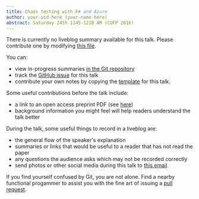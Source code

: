 ```yaml
---
title: Chaos testing with F# and Azure
author: your-uid-here (your-name-here)
abstract: Saturday 24th 1145-1210 AM (CUFP 2016)
---
```


There is currently no liveblog summary available for this talk. Please contribute one by modifying [this file](https://github.com/ocamllabs/icfp2016-blog/blob/master/CUFP/chaos-testing-with-f-and-azur.md).

You can:
* view in-progress summaries [in the Git repository](https://github.com/ocamllabs/icfp2016-blog/tree/master/CUFP/chaos-testing-with-f-and-azur/)
* track the [GitHub issue](https://github.com/ocamllabs/icfp2016-blog/issues/184) for this talk
* contribute your own notes by copying the [template](chaos-testing-with-f-and-azur/template.md) for this talk.

Some useful contributions before the talk include:
* a link to an open access preprint PDF (see [here](https://github.com/gasche/icfp2016-papers))
* background information you might feel will help readers understand the talk better

During the talk, some useful things to record in a liveblog are:
* the general flow of the speaker's explanation
* summaries or links that would be useful to a reader that has not read the paper
* any questions the audience asks which may not be recorded correctly
* send photos or other social media during this talk to [this email](mailto:icfp16.photos@gmail.com?subject=CUFP:chaos-testing-with-f-and-azur)

If you find yourself confused by Git, you are not alone. Find a nearby functional progammer
to assist you with the fine art of issuing a [pull request](https://help.github.com/articles/about-pull-requests/).

